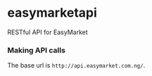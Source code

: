 # easymarketapi
RESTful API for EasyMarket
### Making API calls
The base url is ```http://api.easymarket.com.ng/```.
